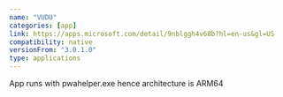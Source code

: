 ```yaml
---
name: "VUDU"
categories: [app]
link: https://apps.microsoft.com/detail/9nblggh4v68b?hl=en-us&gl=US
compatibility: native
versionFrom: "3.0.1.0"
type: applications
---
```


App runs with pwahelper.exe hence architecture is ARM64